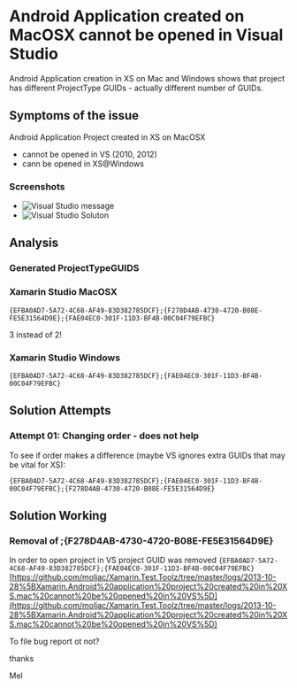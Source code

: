 # Android Application created on MacOSX cannot be opened in Visual Studio

Android Application creation in XS on Mac and Windows shows that project has different
ProjectType GUIDs - actually different number of GUIDs.

## Symptoms of the issue

Android Application Project created in XS on MacOSX

*	cannot be opened in VS (2010, 2012)
*	cann be opened in XS@Windows

### Screenshots

* ![](url "Visual Studio message")
* ![](url "Visual Studio Soluton")


## Analysis


### Generated ProjectTypeGUIDS

### Xamarin Studio MacOSX

`
{EFBA0AD7-5A72-4C68-AF49-83D382785DCF};{F278D4AB-4730-4720-B08E-FE5E31564D9E};{FAE04EC0-301F-11D3-BF4B-00C04F79EFBC}
`

3 instead of 2!

### Xamarin Studio Windows

`
{EFBA0AD7-5A72-4C68-AF49-83D382785DCF};{FAE04EC0-301F-11D3-BF4B-00C04F79EFBC}  
`

## Solution Attempts

### Attempt 01: Changing order - does not help

To see if order makes a difference (maybe VS ignores extra GUIDs that may be vital for XS):

`
{EFBA0AD7-5A72-4C68-AF49-83D382785DCF};{FAE04EC0-301F-11D3-BF4B-00C04F79EFBC};{F278D4AB-4730-4720-B08E-FE5E31564D9E}
`


## Solution Working

### Removal of ;{F278D4AB-4730-4720-B08E-FE5E31564D9E}

In order to open project in VS project GUID was removed
`
{EFBA0AD7-5A72-4C68-AF49-83D382785DCF};{FAE04EC0-301F-11D3-BF4B-00C04F79EFBC}
`
[https://github.com/moljac/Xamarin.Test.Toolz/tree/master/logs/2013-10-28%5BXamarin.Android%20application%20project%20created%20in%20XS.mac%20cannot%20be%20opened%20in%20VS%5D](https://github.com/moljac/Xamarin.Test.Toolz/tree/master/logs/2013-10-28%5BXamarin.Android%20application%20project%20created%20in%20XS.mac%20cannot%20be%20opened%20in%20VS%5D)


To file bug report ot not?


thanks

Mel